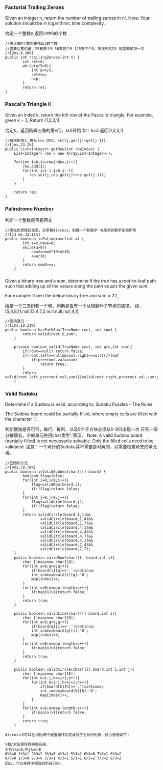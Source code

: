 ### Factorial Trailing Zeroes

Given an integer n, return the number of trailing zeroes in n!.
Note: Your solution should be in logarithmic time complexity.

给定一个整数n,返回n!中0的个数

```
//统计0的个数需要找出5的个数
//需要注意的是：25有两个5 50有两个5 125有三个5，每找到5次5 就需要都加一次
//[2ms,4.30%]
public int trailingZeroes(int n) {
        int ret=0;
        while(n/5>0){
            int p=n/5;
            ret+=p;
            n=p;
        }
        return ret;
}
```


### Pascal's Triangle II

Given an index k, return the kth row of the Pascal's triangle.
For example, given k = 3,
Return [1,3,3,1].

给定k，返回杨辉三角的第k行，从0开始
如：k=3 返回[1,3,3,1]
```
//每次新加1，再从len-1到1，set(j,get(j)+get(j-1))
//[1ms,23.2%]
public List<Integer> getRow(int rowIndex) {
    List<Integer> res = new ArrayList<Integer>();
    
    for(int i=0;i<=rowIndex;i++){
        res.add(1);
        for(int j=i-1;j>0;j--){
           res.set(j,res.get(j)+res.get(j-1)); 
        }
    }
    
    return res;
}
```


### Palindrome Number
判断一个整数是否是回文

```
//原先的思路比较差，后来看discuss，创建一个新数字 与原来的数字比较即可
//[13 ms,32.11%]
public boolean isPalindrome(int x) {
        int a=x,newX=0;
        while(a>0){
            newX=newX*10+a%10;
            a=a/10;
        }   
        return newX==x;
    }
```


###
Given a binary tree and a sum, determine if the tree has a root-to-leaf path such that adding up all the values along the path equals the given sum.

For example:
Given the below binary tree and sum = 22,

给定一个二叉树和一个和，判断是否有一个从根到叶子节点的路径。
如，[5,4,8,11,null,13,4,7,2,null,null,null,4,1]

```
//使用递归
//[1ms,10.21%]
public boolean hasPathSum(TreeNode root, int sum) {
        return valid(root,0,sum);
    }
    
    private boolean valid(TreeNode root, int pre,int sum){
        if(root==null) return false;
        if(root.left==null&&root.right==null){//leaf
            if(pre+root.val==sum)
                return true;
        }
        return valid(root.left,pre+root.val,sum)||valid(root.right,pre+root.val,sum);
    }
```

### Valid Sudoku

Determine if a Sudoku is valid, according to: Sudoku Puzzles - The Rules.

The Sudoku board could be partially filled, where empty cells are filled with the character '.'.

判断数独是否可行，每行、每列、以及9个子方块必须从0-9只出现一次
只有一部分被填充，空的单元格用char类型'.'表示。
Note:
A valid Sudoku board (partially filled) is not necessarily solvable. Only the filled cells need to be validated.
注意：一个可行的Sudoku并不需要是可解的，只需要检查填充的单元格。

```
//丑陋的方法
//[4ms,70.78%]
public boolean isValidSudoku(char[][] board) {
        boolean flag=false;
        for(int i=0;i<9;i++){
            flag=validRow(board,i);
            if(!flag)return false;
        }   
        for(int j=0;j<9;j++){
            flag=validLine(board,j);  
            if(!flag)return false;
        }
        return validCircle(board,1,1)&&
        		validCircle(board,1,4)&&
        		validCircle(board,1,7)&&
        		validCircle(board,4,1)&&
        		validCircle(board,4,4)&&
        		validCircle(board,4,7)&&
        		validCircle(board,7,1)&&
        		validCircle(board,7,4)&&
        		validCircle(board,7,7);
    }
    public boolean validRow(char[][] board,int i){
        char []map=new char[10];
        for(int q=0;q<9;q++){
        	if(board[i][q]=='.')continue;
            int index=board[i][q]-'0';
            map[index]++;
        }
        for(int o=0;o<map.length;o++){
            if(map[o]>1)return false;
        }
        return true;
    }
    
    public boolean validLine(char[][] board,int i){
        char []map=new char[10];
        for(int q=0;q<9;q++){
        	if(board[q][i]=='.')continue;
            int index=board[q][i]-'0';
            map[index]++;
        }
        for(int o=0;o<map.length;o++){
            if(map[o]>1)return false;
        }
        return true;
    }
    
    public boolean validCircle(char[][] board,int i,int j){
    	char []map=new char[10];
    	for(int k=i-1;k<=i+1;k++){
    		for(int h=j-1;h<=j+1;h++){
    			if(board[k][h]=='.')continue;
                int index=board[k][h]-'0';
                map[index]++;
        	}
    	}
    	for(int o=0;o<map.length;o++){
            if(map[o]>1)return false;
        }
        return true;
    }
```
	discuss中可以在i和j两个嵌套循环内完成对子方块的判断，核心思想如下：
```
%和/对应矩阵转换很有用，
对应行i=0;列j从0~8
0%3=0 1%3=1 2%3=2 3%3=0 4%3=1 5%3=2 6%3=0 7%3=1 8%3=2
0/3=0 1/3=0 2/3=0 3/3=1 4/3=1 5/3=1 6/3=2 7/3=2 8/3=2
因此，可以获得子矩阵的所有引用。
```
